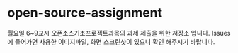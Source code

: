 # open-source-assignment
월요일 6~9교시 오픈소스기초프로젝트과목의 과제 제출을 위한 저장소 입니다.
Issues에 들어가면 사용한 이미지파일, 화면 스크린샷이 있으니 확인 해주시기 바랍니다.
